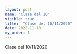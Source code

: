 ```yaml
---
layout: post
name: "Clase del 10"
visible: true
title:  "Clase del 10/11/2020"
date: 2022-11-10
my_order: 1
---
```

Clase del 10/11/2020
